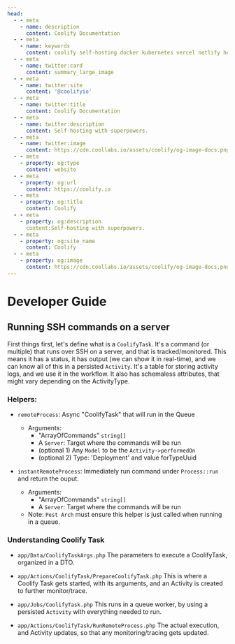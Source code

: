 ```yaml
---
head:
  - - meta
    - name: description
      content: Coolify Documentation
  - - meta
    - name: keywords
      content: coolify self-hosting docker kubernetes vercel netlify heroku render digitalocean aws gcp azure
  - - meta
    - name: twitter:card
      content: summary_large_image
  - - meta
    - name: twitter:site
      content: '@coolifyio'
  - - meta
    - name: twitter:title
      content: Coolify Documentation
  - - meta
    - name: twitter:description
      content: Self-hosting with superpowers.
  - - meta
    - name: twitter:image
      content: https://cdn.coollabs.io/assets/coolify/og-image-docs.png
  - - meta
    - property: og:type
      content: website
  - - meta
    - property: og:url
      content: https://coolify.io
  - - meta
    - property: og:title
      content: Coolify
  - - meta
    - property: og:description
      content:Self-hosting with superpowers.
  - - meta
    - property: og:site_name
      content: Coolify
  - - meta
    - property: og:image
      content: https://cdn.coollabs.io/assets/coolify/og-image-docs.png
---
```

# Developer Guide

## Running SSH commands on a server

First things first, let's define what is a `CoolifyTask`. It's a command (or multiple) that runs over SSH on a server, and that is tracked/monitored. This means it has a status, it has output (we can show it in real-time), and we can know all of this in a persisted `Activity`. It's a table for storing activity logs, and we use it in the workflow. It also has schemaless attributes, that might vary depending on the ActivityType.

### Helpers:

- `remoteProcess`: Async "CoolifyTask" that will run in the Queue
  - Arguments:
      - "ArrayOfCommands"  `string[]`
      - A `Server`: Target where the commands will be run
      - (optional 1) Any `Model` to be the `Activity->performedOn`
      - (optional 2) Type: 'Deployment' and value forTypeUuid

- `instantRemoteProcess`: Immediately run command under `Process::run` and return the ouput.
  - Arguments:
      - "ArrayOfCommands"  `string[]`
      - A `Server`: Target where the commands will be run
  - Note: `Pest Arch` must ensure this helper is just called when running in a queue.

### Understanding Coolify Task

- `app/Data/CoolifyTaskArgs.php`
  The parameters to execute a CoolifyTask, organized in a DTO.

- `app/Actions/CoolifyTask/PrepareCoolifyTask.php`
  This is where a Coolify Task gets started, with its arguments, and an Activity is created to further monitor/trace.

- `app/Jobs/CoolifyTask.php`
  This runs in a queue worker, by using a persisted `Activity` with everything needed to run.

- `app/Actions/CoolifyTask/RunRemoteProcess.php`
  The actual execution, and Activity updates, so that any monitoring/tracing gets updated.
